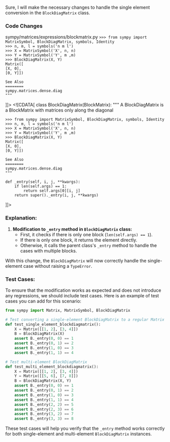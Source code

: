 Sure, I will make the necessary changes to handle the single element conversion in the `BlockDiagMatrix` class.

### Code Changes

<change>
<file change-number-for-this-file="1">sympy/matrices/expressions/blockmatrix.py</file>
<original line-count="14" no-ellipsis="true"><![CDATA[
class BlockDiagMatrix(BlockMatrix):
    """
    A BlockDiagMatrix is a BlockMatrix with matrices only along the diagonal

    >>> from sympy import MatrixSymbol, BlockDiagMatrix, symbols, Identity
    >>> n, m, l = symbols('n m l')
    >>> X = MatrixSymbol('X', n, n)
    >>> Y = MatrixSymbol('Y', m ,m)
    >>> BlockDiagMatrix(X, Y)
    Matrix([
    [X, 0],
    [0, Y]])

    See Also
    ========
    sympy.matrices.dense.diag
    """
]]></original>
<modified no-ellipsis="true"><![CDATA[
class BlockDiagMatrix(BlockMatrix):
    """
    A BlockDiagMatrix is a BlockMatrix with matrices only along the diagonal

    >>> from sympy import MatrixSymbol, BlockDiagMatrix, symbols, Identity
    >>> n, m, l = symbols('n m l')
    >>> X = MatrixSymbol('X', n, n)
    >>> Y = MatrixSymbol('Y', m ,m)
    >>> BlockDiagMatrix(X, Y)
    Matrix([
    [X, 0],
    [0, Y]])

    See Also
    ========
    sympy.matrices.dense.diag
    """

    def _entry(self, i, j, **kwargs):
        if len(self.args) == 1:
            return self.args[0][i, j]
        return super()._entry(i, j, **kwargs)
]]></modified>
</change>

### Explanation:
1. **Modification to `_entry` method in `BlockDiagMatrix` class:**
   - First, it checks if there is only one block (`len(self.args) == 1`).
   - If there is only one block, it returns the element directly.
   - Otherwise, it calls the parent class's `_entry` method to handle the cases with multiple blocks.

With this change, the `BlockDiagMatrix` will now correctly handle the single-element case without raising a `TypeError`. 

### Test Cases:
To ensure that the modification works as expected and does not introduce any regressions, we should include test cases. Here is an example of test cases you can add for this scenario:

```python
from sympy import Matrix, MatrixSymbol, BlockDiagMatrix

# Test converting a single-element BlockDiagMatrix to a regular Matrix
def test_single_element_blockdiagmatrix():
    X = Matrix([[1, 2], [3, 4]])
    B = BlockDiagMatrix(X)
    assert B._entry(0, 0) == 1
    assert B._entry(0, 1) == 2
    assert B._entry(1, 0) == 3
    assert B._entry(1, 1) == 4

# Test multi-element BlockDiagMatrix
def test_multi_element_blockdiagmatrix():
    X = Matrix([[1, 2], [3, 4]])
    Y = Matrix([[5, 6], [7, 8]])
    B = BlockDiagMatrix(X, Y)
    assert B._entry(0, 0) == 1
    assert B._entry(0, 1) == 2
    assert B._entry(1, 0) == 3
    assert B._entry(1, 1) == 4
    assert B._entry(2, 2) == 5
    assert B._entry(2, 3) == 6
    assert B._entry(3, 2) == 7
    assert B._entry(3, 3) == 8
```

These test cases will help you verify that the `_entry` method works correctly for both single-element and multi-element `BlockDiagMatrix` instances.